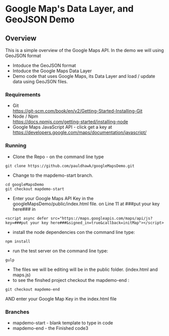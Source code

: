 # Google Map's Data Layer, and GeoJSON Demo 

## Overview 

This is a simple overview of the Google Maps API. In the demo we will  using GeoJSON format 

* Intoduce the GeoJSON format 
* Intoduce the Google Maps Data Layer
* Demo code that uses Google Maps, its Data Layer and load / update data using GeoJSON files. 

### Requirements
* Git  
https://git-scm.com/book/en/v2/Getting-Started-Installing-Git
* Node / Npm  
https://docs.npmjs.com/getting-started/installing-node
* Google Maps JavaScript API - click get a key at
https://developers.google.com/maps/documentation/javascript/

### Running 
* Clone the Repo - on the command line type 
``` 
git clone https://github.com/pauldhawk/googleMapsDemo.git
```
* Change to the mapdemo-start branch.
```
cd googleMapsDemo
git checkout mapdemo-start
```
*  Enter your Google Maps API Key in the googleMapsDemo/public/index.html file. on Line 11 at ###put your key here### in 
```
<script async defer src="https://maps.googleapis.com/maps/api/js?key=###put your key here###&signed_in=true&callback=initMap"></script>
```
* install the node dependencies con the command line type: 
``` 
npm install 
```
* run the test server  on the command line type: 
``` 
gulp 
```
* The files we will be editing will be in the public folder. (index.html and maps.js)
* to see the finshed project checkout the mapdemo-end :
```
git checkout mapdemo-end
```
AND enter your Google Map Key in the index.html file


### Branches 
* mapdemo-start - blank template to type in code
* mapdemo-end - the Finished code3